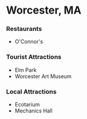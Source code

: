 # Worcester, MA

### Restaurants
- O'Connor's

### Tourist Attractions
- Elm Park
- Worcester Art Museum

### Local Attractions
- Ecotarium
- Mechanics Hall
